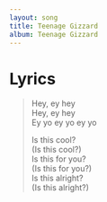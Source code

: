 ```yaml
---
layout: song
title: Teenage Gizzard
album: Teenage Gizzard
---
```


# Lyrics

> Hey, ey hey  
> Hey, ey hey  
> Ey yo ey yo ey yo  
>  
> Is this cool?  
> (Is this cool?)  
> Is this for you?  
> (Is this for you?)  
> Is this alright?  
> (Is this alright?)  
